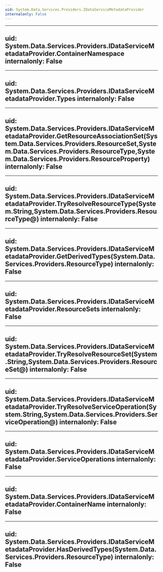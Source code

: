 ```yaml
---
uid: System.Data.Services.Providers.IDataServiceMetadataProvider
internalonly: False
---
```


---
uid: System.Data.Services.Providers.IDataServiceMetadataProvider.ContainerNamespace
internalonly: False
---

---
uid: System.Data.Services.Providers.IDataServiceMetadataProvider.Types
internalonly: False
---

---
uid: System.Data.Services.Providers.IDataServiceMetadataProvider.GetResourceAssociationSet(System.Data.Services.Providers.ResourceSet,System.Data.Services.Providers.ResourceType,System.Data.Services.Providers.ResourceProperty)
internalonly: False
---

---
uid: System.Data.Services.Providers.IDataServiceMetadataProvider.TryResolveResourceType(System.String,System.Data.Services.Providers.ResourceType@)
internalonly: False
---

---
uid: System.Data.Services.Providers.IDataServiceMetadataProvider.GetDerivedTypes(System.Data.Services.Providers.ResourceType)
internalonly: False
---

---
uid: System.Data.Services.Providers.IDataServiceMetadataProvider.ResourceSets
internalonly: False
---

---
uid: System.Data.Services.Providers.IDataServiceMetadataProvider.TryResolveResourceSet(System.String,System.Data.Services.Providers.ResourceSet@)
internalonly: False
---

---
uid: System.Data.Services.Providers.IDataServiceMetadataProvider.TryResolveServiceOperation(System.String,System.Data.Services.Providers.ServiceOperation@)
internalonly: False
---

---
uid: System.Data.Services.Providers.IDataServiceMetadataProvider.ServiceOperations
internalonly: False
---

---
uid: System.Data.Services.Providers.IDataServiceMetadataProvider.ContainerName
internalonly: False
---

---
uid: System.Data.Services.Providers.IDataServiceMetadataProvider.HasDerivedTypes(System.Data.Services.Providers.ResourceType)
internalonly: False
---
